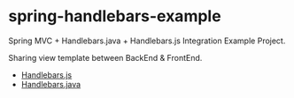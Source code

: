 spring-handlebars-example
=============================

Spring MVC + Handlebars.java + Handlebars.js Integration Example Project.

Sharing view template between BackEnd & FrontEnd.

* [Handlebars.js](http://handlebarsjs.com/)
* [Handlebars.java](https://github.com/jknack/handlebars.java)
